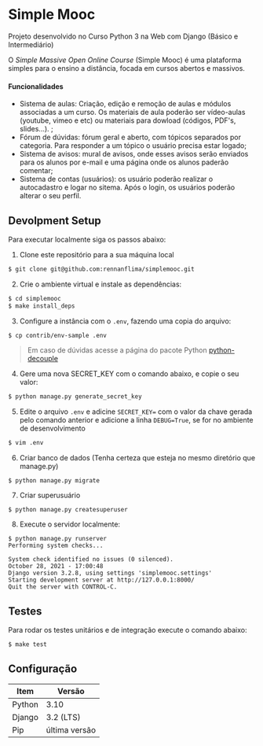 # Simple Mooc

Projeto desenvolvido no Curso Python 3 na Web com Django (Básico e Intermediário)

O *Simple Massive Open Online Course* (Simple Mooc) é uma plataforma simples para o ensino a distância, focada em cursos abertos e massivos.

#### Funcionalidades

- Sistema de aulas: Criação, edição e remoção de aulas e módulos associadas a um curso. Os materiais de aula poderão ser vídeo-aulas (youtube, vimeo e etc) ou materiais para dowload (códigos, PDF's, slides...). ;
- Fórum de dúvidas: fórum geral e aberto, com tópicos separados por categoria. Para responder a um tópico o usuário precisa estar logado;
- Sistema de avisos: mural de avisos, onde esses avisos serão enviados para os alunos por e-mail e uma página onde os alunos paderão comentar;
- Sistema de contas (usuários): os usuário poderão realizar o autocadastro e logar no sitema. Após o login, os usuários poderão alterar o seu perfil.

## Devolpment Setup

Para executar localmente siga os passos abaixo:

1. Clone este repositório para a sua máquina local

```sh
$ git clone git@github.com:rennanflima/simplemooc.git
```


2. Crie o ambiente virtual e instale as dependências:

```sh
$ cd simplemooc
$ make install_deps
```

3. Configure a instância com o `.env`, fazendo uma copia do arquivo:

```sh
$ cp contrib/env-sample .env
```

> Em caso de dúvidas acesse a página do pacote Python [python-decouple](https://pypi.org/project/python-decouple/)

4. Gere uma nova SECRET_KEY com o comando abaixo, e copie o seu valor:

```sh
$ python manage.py generate_secret_key
```

5. Edite o arquivo `.env` e adicine `SECRET_KEY=` com o valor da chave gerada pelo comando anterior e adicione a linha `DEBUG=True`, se for no ambiente de desenvolvimento

```sh
$ vim .env
```

6. Criar banco de dados (Tenha certeza que esteja no mesmo diretório que manage.py)

```
$ python manage.py migrate
```

7. Criar superusuário

```
$ python manage.py createsuperuser
```

8. Execute o servidor localmente:

```
$ python manage.py runserver
Performing system checks...

System check identified no issues (0 silenced).
October 28, 2021 - 17:00:48
Django version 3.2.8, using settings 'simplemooc.settings'
Starting development server at http://127.0.0.1:8000/
Quit the server with CONTROL-C.
```

## Testes

Para rodar os testes unitários e de integração execute o comando abaixo:
 
```sh
$ make test
```

## Configuração

Item | Versão 
---------|-----------
Python | 3.10
Django | 3.2 (LTS)
Pip | última versão
